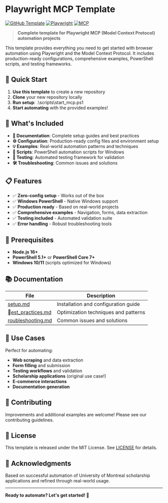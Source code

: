 # Playwright MCP Template

[![GitHub Template](https://img.shields.io/badge/GitHub-Template-blue?logo=github)](https://github.com/your-username/playwright-mcp-template)
[![Playwright](https://img.shields.io/badge/Playwright-1.40+-green?logo=playwright)](https://playwright.dev/)
[![MCP](https://img.shields.io/badge/MCP-Compatible-orange)](https://modelcontextprotocol.io/)

> **Complete template for Playwright MCP (Model Context Protocol) automation projects**

This template provides everything you need to get started with browser automation using Playwright and the Model Context Protocol. It includes production-ready configurations, comprehensive examples, PowerShell scripts, and testing frameworks.

## 🚀 Quick Start

1. **Use this template** to create a new repository
2. **Clone** your new repository locally
3. **Run setup**: .\scripts\start_mcp.ps1
4. **Start automating** with the provided examples!

## 📁 What's Included

- **📖 Documentation**: Complete setup guides and best practices
- **⚙️ Configuration**: Production-ready config files and environment setup
- **💡 Examples**: Real-world automation patterns and techniques
- **🔧 Scripts**: PowerShell automation scripts for Windows
- **🧪 Testing**: Automated testing framework for validation
- **🛠️ Troubleshooting**: Common issues and solutions

## 📋 Features

- ✅ **Zero-config setup** - Works out of the box
- ✅ **Windows PowerShell** - Native Windows support
- ✅ **Production ready** - Based on real-world projects
- ✅ **Comprehensive examples** - Navigation, forms, data extraction
- ✅ **Testing included** - Automated validation suite
- ✅ **Error handling** - Robust troubleshooting tools

## 🔧 Prerequisites

- **Node.js 16+**
- **PowerShell 5.1+** or **PowerShell Core 7+**
- **Windows 10/11** (scripts optimized for Windows)

## 📚 Documentation

| File | Description |
|------|-------------|
| [setup.md](setup.md) | Installation and configuration guide |
| [est_practices.md](best_practices.md) | Optimization techniques and patterns |
| [	roubleshooting.md](troubleshooting.md) | Common issues and solutions |

## 🎯 Use Cases

Perfect for automating:
- **Web scraping** and data extraction
- **Form filling** and submission
- **Testing workflows** and validation
- **Scholarship applications** (original use case!)
- **E-commerce interactions**
- **Documentation generation**

## 🤝 Contributing

Improvements and additional examples are welcome! Please see our contributing guidelines.

## 📄 License

This template is released under the MIT License. See [LICENSE](LICENSE) for details.

## 🙏 Acknowledgments

Based on successful automation of University of Montreal scholarship applications and refined through real-world usage.

---

**Ready to automate? Let's get started! 🎉**
